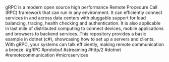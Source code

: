 gRPC is a modern open source high performance Remote Procedure Call (RPC) framework that can run in any environment. It can efficiently connect services in and across data centers with pluggable support for load balancing, tracing, health checking and authentication. It is also applicable in last mile of distributed computing to connect devices, mobile applications and browsers to backend services.
This repository provides a basic example in dotnet (c#), showcasing how to set up a servers and clients. With gRPC, your systems can talk efficiently, making remote communication a breeze. #gRPC #protobuf #streaming #http/2 #dotnet #remotecommunication #microservices
